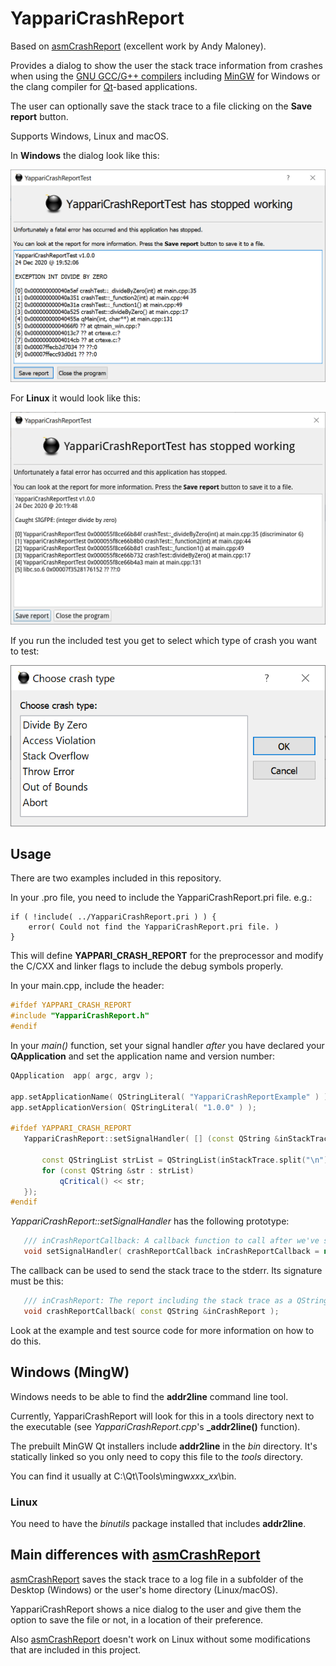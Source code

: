 # YappariCrashReport
Based on [asmCrashReport](https://github.com/asmaloney/asmCrashReport) (excellent work by Andy Maloney).

Provides a dialog to show the user the stack trace information from crashes when using the [GNU GCC/G++ compilers](http://gcc.gnu.org/) including [MinGW](http://www.mingw.org/) for Windows or the clang compiler for [Qt](https://www.qt.io/)-based applications.

The user can optionally save the stack trace to a file clicking on the **Save report** button.

Supports Windows, Linux and macOS.

In **Windows** the dialog look like this:

![Yappari Crash Report Test on Windows](images/YappariCrashReportTest.png)

For **Linux** it would look like this:

![Yappari Crash Report Test on Linux](images/YappariCrashReportTestLinux.png)

If you run the included test you get to select which type of crash you want to test:

![Choosing a crash](images/ChooseCrash.png)

## Usage
There are two examples included in this repository.

In your .pro file, you need to include the YappariCrashReport.pri file. e.g.:

```
if ( !include( ../YappariCrashReport.pri ) ) {
    error( Could not find the YappariCrashReport.pri file. )
}
```
This will define **YAPPARI_CRASH_REPORT** for the preprocessor and modify the C/CXX and linker flags to include the debug symbols properly.

In your main.cpp, include the header:

```cpp
#ifdef YAPPARI_CRASH_REPORT
#include "YappariCrashReport.h"
#endif
```

In your *main()* function, set your signal handler *after* you have declared your **QApplication** and set the application name and version number:
```cpp
QApplication  app( argc, argv );

app.setApplicationName( QStringLiteral( "YappariCrashReportExample" ) );
app.setApplicationVersion( QStringLiteral( "1.0.0" ) );

#ifdef YAPPARI_CRASH_REPORT
   YappariCrashReport::setSignalHandler( [] (const QString &inStackTrace) {

       const QStringList strList = QStringList(inStackTrace.split("\n"));
       for (const QString &str : strList)
           qCritical() << str;
   });
#endif
```

*YappariCrashReport::setSignalHandler* has the following prototype:
```cpp
   /// inCrashReportCallback: A callback function to call after we've shown the dialog to the user
   void setSignalHandler( crashReportCallback inCrashReportCallback = nullptr );
```

The callback can be used to send the stack trace to the stderr. Its signature must be this:

```cpp
   /// inCrashReport: The report including the stack trace as a QString
   void crashReportCallback( const QString &inCrashReport );
```
Look at the example and test source code for more information on how to do this.

## Windows (MingW)
Windows needs to be able to find the **addr2line** command line tool.

Currently, YappariCrashReport will look for this in a tools directory next to the executable (see *YappariCrashReport.cpp*'s **_addr2line()** function).

The prebuilt MinGW Qt installers include **addr2line** in the *bin* directory. It's statically linked so you only need to copy this file to the *tools* directory.

You can find it usually at C:\Qt\Tools\mingw*xxx_xx*\bin.

### Linux
You need to have the *binutils* package installed that includes **addr2line**.

## Main differences with [asmCrashReport](https://github.com/asmaloney/asmCrashReport)

[asmCrashReport](https://github.com/asmaloney/asmCrashReport) saves the stack trace to a log file in a subfolder of the Desktop (Windows) or the user's home directory (Linux/macOS).

YappariCrashReport shows a nice dialog to the user and give them the option to save the file or not, in a location of their preference.

Also [asmCrashReport](https://github.com/asmaloney/asmCrashReport) doesn't work on Linux without some modifications that are included in this project.
